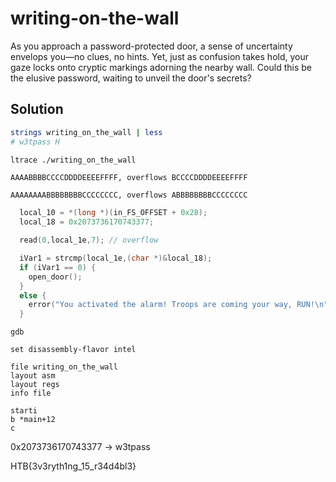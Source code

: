 # writing-on-the-wall

As you approach a password-protected door, a sense of uncertainty envelops you—no clues, no hints. 
Yet, just as confusion takes hold, your gaze locks onto cryptic markings adorning the nearby wall. 
Could this be the elusive password, waiting to unveil the door's secrets?

## Solution

```sh
strings writing_on_the_wall | less
# w3tpass H

ltrace ./writing_on_the_wall
```

```
AAAABBBBCCCCDDDDEEEEFFFF, overflows BCCCCDDDDEEEEFFFF

AAAAAAAABBBBBBBBCCCCCCCC, overflows ABBBBBBBBCCCCCCCC
```

```c
  local_10 = *(long *)(in_FS_OFFSET + 0x28);
  local_18 = 0x2073736170743377;

  read(0,local_1e,7); // overflow

  iVar1 = strcmp(local_1e,(char *)&local_18);
  if (iVar1 == 0) {
    open_door();
  }
  else {
    error("You activated the alarm! Troops are coming your way, RUN!\n");
  }
```

```
gdb

set disassembly-flavor intel

file writing_on_the_wall
layout asm
layout regs
info file

starti
b *main+12
c
```

0x2073736170743377 -> w3tpass

HTB{3v3ryth1ng_15_r34d4bl3}
